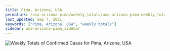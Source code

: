 ```yaml
---
title: Pima, Arizona, USA
permalink: /usa-arizona-pima/weekly_totals/usa-arizona-pima-weekly_totals.html
last_updated: Sep 7, 2021
keywords: ["Pima, Arizona, USA", "weekly totals"]
sidebar: usa-arizona-pima_sidebar
---
```


![Weekly Totals of Confirmed Cases for Pima, Arizona, USA](/covid_tracker/images/graphs/usa-arizona-pima-weekly_totals_graph.png)
